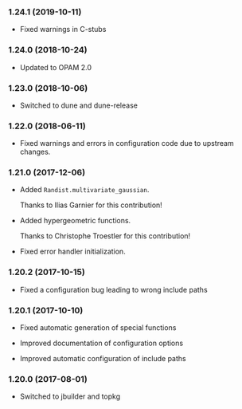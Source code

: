 ### 1.24.1 (2019-10-11)

  * Fixed warnings in C-stubs


### 1.24.0 (2018-10-24)

  * Updated to OPAM 2.0


### 1.23.0 (2018-10-06)

  * Switched to dune and dune-release


### 1.22.0 (2018-06-11)

  * Fixed warnings and errors in configuration code due to upstream changes.


### 1.21.0 (2017-12-06)

  * Added `Randist.multivariate_gaussian`.

    Thanks to Ilias Garnier for this contribution!

  * Added hypergeometric functions.

    Thanks to Christophe Troestler for this contribution!

  * Fixed error handler initialization.


### 1.20.2 (2017-10-15)

  * Fixed a configuration bug leading to wrong include paths


### 1.20.1 (2017-10-10)

  * Fixed automatic generation of special functions

  * Improved documentation of configuration options

  * Improved automatic configuration of include paths


### 1.20.0 (2017-08-01)

  * Switched to jbuilder and topkg
